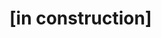 <!-- # Session registration management website for an organism in Symfony

As a user, we should be able to :
- add/delete/edit sessions/interns/modules/categories (CRUD)
- access content when connected (confirm registration with an email)
- add modules/interns to a session 


-->
# [in construction]